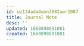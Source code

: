 ```yaml
---
id: uz13dadm4umn3882awr1087
title: Journal Note
desc: ''
updated: 1660898691081
created: 1660898691081
---
```

